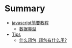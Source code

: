 # Summary

* [javascript简要教程](README.md)
   * [数据类型](ji_ben_shu_ju_lei_xing.md)
* [Tips](chapter1.md)
   * [什么闭包, 闭包有什么用?](shi_yao_bi_53052c_bi_bao_you_shi_yao_75283f.md)

